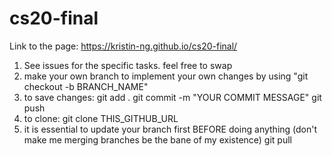# cs20-final

Link to the page: https://kristin-ng.github.io/cs20-final/

1. See issues for the specific tasks. feel free to swap 
2. make your own branch to implement your own changes by using "git checkout -b BRANCH_NAME"
3. to save changes: 
    git add .
    git commit -m "YOUR COMMIT MESSAGE"
    git push
4. to clone: 
   git clone THIS_GITHUB_URL
5. it is essential to update your branch first BEFORE doing anything (don't make me merging branches be the bane of my existence)
   git pull
